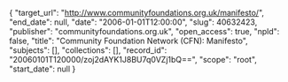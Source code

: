 {
  "target_url": "http://www.communityfoundations.org.uk/manifesto/", 
  "end_date": null, 
  "date": "2006-01-01T12:00:00", 
  "slug": 40632423, 
  "publisher": "communityfoundations.org.uk", 
  "open_access": true, 
  "npld": false, 
  "title": "Community Foundation Network (CFN): Manifesto", 
  "subjects": [], 
  "collections": [], 
  "record_id": "20060101T120000/zoj2dAYK1J8BU7q0VZj1bQ==", 
  "scope": "root", 
  "start_date": null
}

